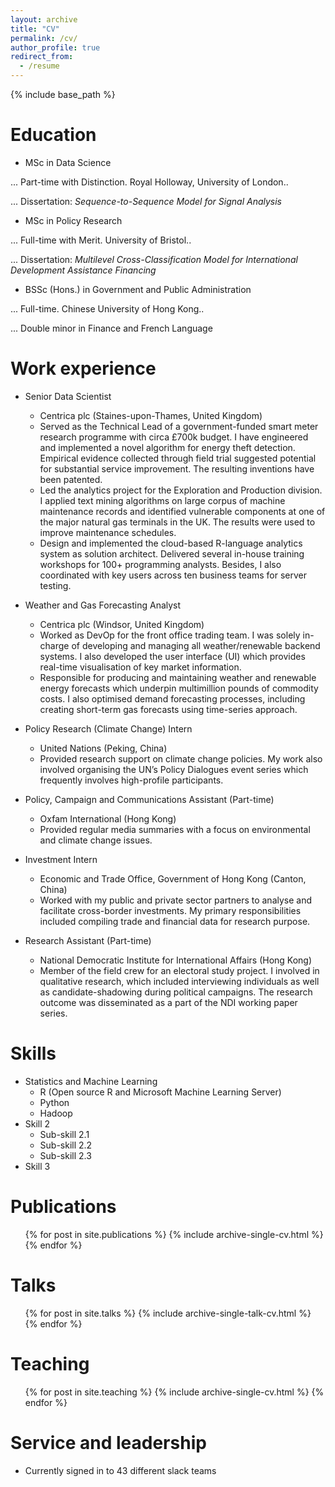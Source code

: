 ```yaml
---
layout: archive
title: "CV"
permalink: /cv/
author_profile: true
redirect_from:
  - /resume
---
```


{% include base_path %}

Education
======
* MSc in Data Science

... Part-time with Distinction. Royal Holloway, University of London..  

... Dissertation: *Sequence-to-Sequence Model for Signal Analysis*

* MSc in Policy Research

... Full-time with Merit. University of Bristol..  

... Dissertation: *Multilevel Cross-Classification Model for International Development Assistance Financing*

* BSSc (Hons.) in Government and Public Administration

... Full-time. Chinese University of Hong Kong..  

... Double minor in Finance and French Language 

Work experience
======
* Senior Data Scientist
  * Centrica plc (Staines-upon-Thames, United Kingdom)
  * Served as the Technical Lead of a government-funded smart meter research programme with circa £700k budget. I have engineered and implemented a novel algorithm for energy theft detection. Empirical evidence collected through field trial suggested potential for substantial service improvement. The resulting inventions have been patented.
  * Led the analytics project for the Exploration and Production division. I applied text mining algorithms on large corpus of machine maintenance records and identified vulnerable components at one of the major natural gas terminals in the UK. The results were used to improve maintenance schedules.
  * Design and implemented the cloud-based R-language analytics system as solution architect. Delivered several in-house training workshops for 100+ programming analysts. Besides, I also coordinated with key users across ten business teams for server testing.

* Weather and Gas Forecasting Analyst
  * Centrica plc (Windsor, United Kingdom)
  * Worked as DevOp for the front office trading team. I was solely in-charge of developing and managing all weather/renewable backend systems. I also developed the user interface (UI) which provides real-time visualisation of key market information.
  * Responsible for producing and maintaining weather and renewable energy forecasts which underpin multimillion pounds of commodity costs. I also optimised demand forecasting processes, including creating short-term gas forecasts using time-series approach.

* Policy Research (Climate Change) Intern
  * United Nations (Peking, China)
  * Provided research support on climate change policies. My work also involved organising the UN’s Policy Dialogues event series which frequently involves high-profile participants.

* Policy, Campaign and Communications Assistant (Part-time)
  * Oxfam International (Hong Kong)
  * Provided regular media summaries with a focus on environmental and climate change issues.

* Investment Intern
  * Economic and Trade Office, Government of Hong Kong (Canton, China)
  * Worked with my public and private sector partners to analyse and facilitate cross-border investments. My primary responsibilities included compiling trade and financial data for research purpose.

* Research Assistant (Part-time)
  * National Democratic Institute for International Affairs (Hong Kong)
  * Member of the field crew for an electoral study project. I involved in qualitative research, which included interviewing individuals as well as candidate-shadowing during political campaigns. The research outcome was disseminated as a part of the NDI working paper series.

Skills
======
* Statistics and Machine Learning
  * R (Open source R and Microsoft Machine Learning Server)
  * Python
  * Hadoop
* Skill 2
  * Sub-skill 2.1
  * Sub-skill 2.2
  * Sub-skill 2.3
* Skill 3

Publications
======
  <ul>{% for post in site.publications %}
    {% include archive-single-cv.html %}
  {% endfor %}</ul>
  
Talks
======
  <ul>{% for post in site.talks %}
    {% include archive-single-talk-cv.html %}
  {% endfor %}</ul>
  
Teaching
======
  <ul>{% for post in site.teaching %}
    {% include archive-single-cv.html %}
  {% endfor %}</ul>
  
Service and leadership
======
* Currently signed in to 43 different slack teams
